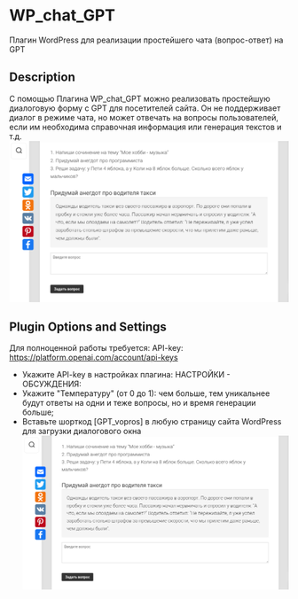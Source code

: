 # WP_chat_GPT
Плагин WordPress для реализации простейшего чата (вопрос-ответ) на GPT

## Description
С помощью Плагина WP_chat_GPT можно реализовать простейшую диалоговую форму с GPT для посетителей сайта. Он не поддерживает диалог в режиме чата, но может отвечать на вопросы пользователей, если им необходима справочная информация или генерация текстов и т.д. 
![Генерация вопрос-ответ GTP](https://github.com/websochka/WP_chat_GPT/blob/main/Screenshot.png)

## Plugin Options and Settings
Для полноценной работы требуется: API-key: https://platform.openai.com/account/api-keys
- Укажите API-key в настройках плагина: НАСТРОЙКИ - ОБСУЖДЕНИЯ:
- Укажите "Температуру" (от 0 до 1): чем больше, тем уникальнее будут ответы на одни и теже вопросы, но и время генерации больше;
- Вставьте шорткод [GPT_vopros] в любую страницу сайта WordPress для загрузки диалогового окна
![Генерация вопрос-ответ GTP](https://github.com/websochka/WP_chat_GPT/blob/main/Screenshot.png)


